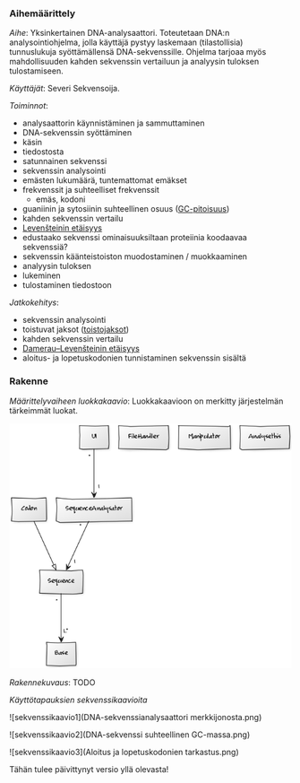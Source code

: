 ### Aihemäärittely
*Aihe*: Yksinkertainen DNA-analysaattori. Toteutetaan DNA:n analysointiohjelma, jolla käyttäjä pystyy laskemaan  (tilastollisia) tunnuslukuja syöttämällensä DNA-sekvenssille. Ohjelma tarjoaa myös mahdollisuuden kahden sekvenssin vertailuun ja analyysin tuloksen tulostamiseen.

*Käyttäjät*: Severi Sekvensoija.

*Toiminnot*: 
- analysaattorin käynnistäminen ja sammuttaminen
- DNA-sekvenssin syöttäminen
 - käsin
 - tiedostosta
 - satunnainen sekvenssi
- sekvenssin analysointi
 - emästen lukumäärä, tuntemattomat emäkset
 - frekvenssit ja suhteelliset frekvenssit
   - emäs, kodoni
 - guaniinin ja  sytosiinin suhteellinen osuus ([GC-pitoisuus](https://en.wikipedia.org/wiki/GC-content))
- kahden sekvenssin vertailu 
 - [Levenšteinin etäisyys](https://en.wikipedia.org/wiki/Levenshtein_distance)
- edustaako sekvenssi ominaisuuksiltaan proteiinia koodaavaa sekvenssiä?
- sekvenssin käänteistoiston muodostaminen / muokkaaminen
- analyysin tuloksen
 - lukeminen
 - tulostaminen tiedostoon

*Jatkokehitys*:
- sekvenssin analysointi
 - toistuvat jaksot ([toistojaksot](https://en.wikipedia.org/wiki/Repeated_sequence_(DNA)))
- kahden sekvenssin vertailu 
 - [Damerau–Levenšteinin etäisyys](https://en.wikipedia.org/wiki/Damerau%E2%80%93Levenshtein_distance)
- aloitus- ja lopetuskodonien tunnistaminen sekvenssin sisältä

### Rakenne

*Määrittelyvaiheen luokkakaavio*: Luokkakaavioon on merkitty järjestelmän tärkeimmät luokat.

![luokkakaavio](luokkakaavio.png)

*Rakennekuvaus*: TODO

*Käyttötapauksien sekvenssikaavioita*

![sekvenssikaavio1](DNA-sekvenssianalysaattori merkkijonosta.png)

![sekvenssikaavio2](DNA-sekvenssi suhteellinen GC-massa.png)

![sekvenssikaavio3](Aloitus ja lopetuskodonien tarkastus.png)

Tähän tulee päivittynyt versio yllä olevasta!
